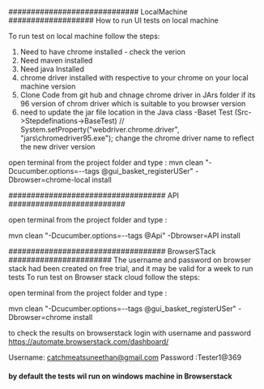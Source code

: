 
############################# LocalMachine ###################
How to run UI tests on local machine 

To run test on local machine follow the steps:

1) Need to have chrome installed - check the verion
2) Need maven installed
3) Need java Installed
4) chrome driver installed with respective to your chrome on your local machine version
5) Clone Code from git hub and chnage chrome driver in JArs folder if its 96 version of chrom driver which is suitable to you browser version
6) need to update the jar file location in the Java class -Baset Test (Src->Stepdefinations->BaseTest)
   // System.setProperty("webdriver.chrome.driver", "jars\\chromedriver95.exe");  change the chrome driver name to reflect the new driver version

open terminal from the project folder and type :
mvn clean "-Dcucumber.options=--tags  @gui_basket_registerUSer" -Dbrowser=chrome-local install

################################### API ##########################

open terminal from the project folder and type :

mvn clean "-Dcucumber.options=--tags @Api" -Dbrowser=API install

################################### BrowserSTack #######################
The username and password on browser stack had been created on free trial, and it may be valid for a week to run tests
To run test on Browser stack cloud  follow the steps:

open terminal from the project folder and type :

mvn clean "-Dcucumber.options=--tags  @gui_basket_registerUSer" -Dbrowser=chrome install


to check the results on browserstack login with username and password
https://automate.browserstack.com/dashboard/

Username: catchmeatsuneethan@gmail.com
Password :Tester1@369

####  by default the tests wil run on windows machine in Browserstack




